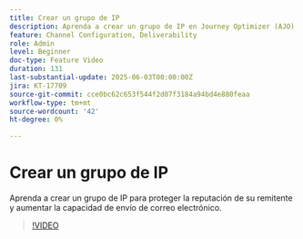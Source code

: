 ```yaml
---
title: Crear un grupo de IP
description: Aprenda a crear un grupo de IP en Journey Optimizer (AJO) para proteger la reputación de su remitente y aumentar la capacidad de envío de correos electrónicos.
feature: Channel Configuration, Deliverability
role: Admin
level: Beginner
doc-type: Feature Video
duration: 131
last-substantial-update: 2025-06-03T00:00:00Z
jira: KT-17709
source-git-commit: cce0bc62c653f544f2d07f3184a94bd4e880feaa
workflow-type: tm+mt
source-wordcount: '42'
ht-degree: 0%

---
```



# Crear un grupo de IP

Aprenda a crear un grupo de IP para proteger la reputación de su remitente y aumentar la capacidad de envío de correo electrónico.

>[!VIDEO](https://video.tv.adobe.com/v/3463145/?learn=on&enablevpops)
